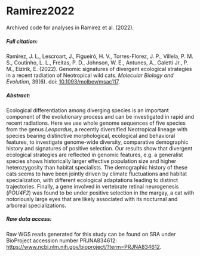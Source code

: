 # Ramirez2022

Archived code for analyses in Ramirez et al. (2022).

##### Full citation:

Ramirez, J. L., Lescroart, J., Figueiró, H. V., Torres-Florez, J. P., Villela, P. M. S., Coutinho, L. L., Freitas, P. D., Johnson, W. E., Antunes, A., Galetti Jr., P. M., Eizirik, E. (2022). Genomic signatures of divergent ecological strategies in a recent radiation of Neotropical wild cats. *Molecular Biology and Evolution*, 39(6). doi: [10.1093/molbev/msac117](http://dx.doi.org/10.1093/molbev/msac117).

##### Abstract:

Ecological differentiation among diverging species is an important component of the evolutionary process and can be investigated in rapid and recent radiations. Here we use whole genome sequences of five species from the genus *Leopardus*, a recently diversified Neotropical lineage with species bearing distinctive morphological, ecological and behavioral features, to investigate genome-wide diversity, comparative demographic history and signatures of positive selection. Our results show that divergent ecological strategies are reflected in genomic features, e.g. a generalist species shows historically larger effective population size and higher heterozygosity than habitat specialists. The demographic history of these cats seems to have been jointly driven by climate fluctuations and habitat specialization, with different ecological adaptations leading to distinct trajectories. Finally, a gene involved in vertebrate retinal neurogenesis (*POU4F2*) was found to be under positive selection in the margay, a cat with notoriously large eyes that are likely associated with its nocturnal and arboreal specializations.

##### Raw data access:

Raw WGS reads generated for this study can be found on SRA under BioProject accession number PRJNA834612: https://www.ncbi.nlm.nih.gov/bioproject/?term=PRJNA834612. 
